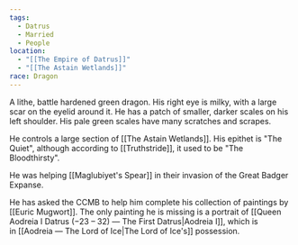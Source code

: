 ```yaml
---
tags:
  - Datrus
  - Married
  - People
location:
  - "[[The Empire of Datrus]]"
  - "[[The Astain Wetlands]]"
race: Dragon
---
```

A lithe, battle hardened green dragon. His right eye is milky, with a large scar on the eyelid around it. He has a patch of smaller, darker scales on his left shoulder. His pale green scales have many scratches and scrapes.

He controls a large section of [[The Astain Wetlands]]. His epithet is "The Quiet", although according to [[Truthstride]], it used to be "The Bloodthirsty".

He was helping [[Maglubiyet's Spear]] in their invasion of the Great Badger Expanse.

He has asked the CCMB to help him complete his collection of paintings by [[Euric Mugwort]]. The only painting he is missing is a portrait of [[Queen Aodreia Ⅰ Datrus (−23 – 32) ― The First Datrus|Aodreia Ⅰ]], which is in [[Aodreia ― The Lord of Ice|The Lord of Ice's]] possession.